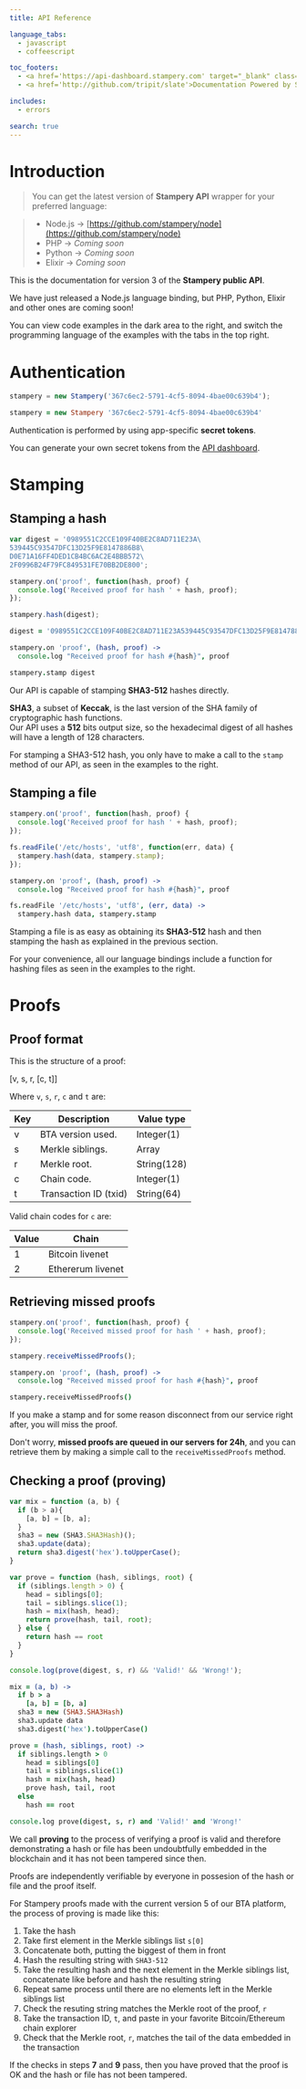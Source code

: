 ```yaml
---
title: API Reference

language_tabs:
  - javascript
  - coffeescript

toc_footers:
  - <a href='https://api-dashboard.stampery.com' target="_blank" class='signup'>Sign up to Stampery</a>
  - <a href='http://github.com/tripit/slate'>Documentation Powered by Slate</a>

includes:
  - errors

search: true
---
```


# Introduction
> You can get the latest version of **Stampery API** wrapper for your preferred language:

> - Node.js → [https://github.com/stampery/node](https://github.com/stampery/node)
> - PHP     → *Coming soon*
> - Python  → *Coming soon*
> - Elixir  → *Coming soon*

This is the documentation for version 3 of the **Stampery public API**.

We have just released a Node.js language binding, but PHP, Python, Elixir and other ones are coming soon!

You can view code examples in the dark area to the right, and switch the programming language of the examples with the tabs in the top right.

# Authentication
```javascript
stampery = new Stampery('367c6ec2-5791-4cf5-8094-4bae00c639b4');
```
```coffeescript
stampery = new Stampery '367c6ec2-5791-4cf5-8094-4bae00c639b4'
```

Authentication is performed by using app-specific **secret tokens**.

You can generate your own secret tokens from the [API dashboard](https://api-dashboard.stampery.com).

# Stamping

## Stamping a hash
```javascript
var digest = '0989551C2CCE109F40BE2C8AD711E23A\
539445C93547DFC13D25F9E8147886B8\
D0E71A16FF4DED1CB4BC6AC2E4BBB572\
2F0996B24F79FC849531FE70BB2DE800';

stampery.on('proof', function(hash, proof) {
  console.log('Received proof for hash ' + hash, proof);
});

stampery.hash(digest);
```
```coffeescript
digest = '0989551C2CCE109F40BE2C8AD711E23A539445C93547DFC13D25F9E8147886B8D0E71A16FF4DED1CB4BC6AC2E4BBB5722F0996B24F79FC849531FE70BB2DE800'

stampery.on 'proof', (hash, proof) ->
  console.log "Received proof for hash #{hash}", proof

stampery.stamp digest
```

Our API is capable of stamping **SHA3-512** hashes directly.

<aside class="info"><strong>SHA3</strong>, a subset of <strong>Keccak</strong>, is the last version of the SHA family of cryptographic hash functions.<br />Our API uses a <strong>512</strong> bits output size, so the hexadecimal digest of all hashes will have a length of 128 characters.</aside>

For stamping a SHA3-512 hash, you only have to make a call to the ``stamp`` method of our API, as seen in the examples to the right.

## Stamping a file
```javascript
stampery.on('proof', function(hash, proof) {
  console.log('Received proof for hash ' + hash, proof);
});

fs.readFile('/etc/hosts', 'utf8', function(err, data) {
  stampery.hash(data, stampery.stamp);
});
```
```coffeescript
stampery.on 'proof', (hash, proof) ->
  console.log "Received proof for hash #{hash}", proof

fs.readFile '/etc/hosts', 'utf8', (err, data) ->
  stampery.hash data, stampery.stamp
```

Stamping a file is as easy as obtaining its **SHA3-512** hash and then stamping the hash as explained in the previous section.

For your convenience, all our language bindings include a function for hashing files as seen in the examples to the right.

# Proofs

## Proof format
This is the structure of a proof:

<aside class="info">[v, s, r, [c, t]]</aside>

Where `v`, `s`, `r`, `c` and `t` are:

| Key | Description | Value type |
|-----|--------------------------------------|-------------|
| v | BTA version used. | Integer(1) |
| s | Merkle siblings. | Array |
| r | Merkle root. | String(128) |
| c | Chain code. | Integer(1) |
| t | Transaction ID (txid) | String(64) |

Valid chain codes for ``c`` are:

| Value | Chain |
|-------|-------|
| 1 | Bitcoin livenet |
| 2 | Ethererum livenet |

## Retrieving missed proofs
```javascript
stampery.on('proof', function(hash, proof) {
  console.log('Received missed proof for hash ' + hash, proof);
});

stampery.receiveMissedProofs();
```
```coffeescript
stampery.on 'proof', (hash, proof) ->
  console.log "Received missed proof for hash #{hash}", proof

stampery.receiveMissedProofs()
```
If you make a stamp and for some reason disconnect from our service right after, you will miss the proof.

Don't worry, **missed proofs are queued in our servers for 24h**, and you can retrieve them by making a simple call to the ``receiveMissedProofs`` method.

## Checking a proof (proving)
```javascript
var mix = function (a, b) {
  if (b > a){
    [a, b] = [b, a];
  }
  sha3 = new (SHA3.SHA3Hash)();
  sha3.update(data);
  return sha3.digest('hex').toUpperCase();
}

var prove = function (hash, siblings, root) {
  if (siblings.length > 0) {
    head = siblings[0];
    tail = siblings.slice(1);
    hash = mix(hash, head);
    return prove(hash, tail, root);
  } else {
    return hash == root
  }
}

console.log(prove(digest, s, r) && 'Valid!' && 'Wrong!');
```
```coffeescript
mix = (a, b) ->
  if b > a
    [a, b] = [b, a]
  sha3 = new (SHA3.SHA3Hash)
  sha3.update data
  sha3.digest('hex').toUpperCase()

prove = (hash, siblings, root) ->
  if siblings.length > 0
    head = siblings[0]
    tail = siblings.slice(1)
    hash = mix(hash, head)
    prove hash, tail, root
  else
    hash == root

console.log prove(digest, s, r) and 'Valid!' and 'Wrong!'
```
We call **proving** to the process of verifying a proof is valid and therefore demonstrating a hash or file has been undoubtfully embedded in the blockchain and it has not been tampered since then.

Proofs are independently verifiable by everyone in possesion of the hash or file and the proof itself.

For Stampery proofs made with the current version 5 of our BTA platform, the process of proving is made like this:

1. Take the hash
2. Take first element in the Merkle siblings list `s[0]`
3. Concatenate both, putting the biggest of them in front
4. Hash the resulting string with `SHA3-512`
5. Take the resulting hash and the next element in the Merkle siblings list, concatenate like before and hash the resulting string
6. Repeat same process until there are no elements left in the Merkle siblings list
7. Check the resuting string matches the Merkle root of the proof, `r`
8. Take the transaction ID, `t`, and paste in your favorite Bitcoin/Ethereum chain explorer
9. Check that the Merkle root, `r`, matches the tail of the data embedded in the transaction

If the checks in steps **7** and **9** pass, then you have proved that the proof is OK and the hash or file has not been tampered.
